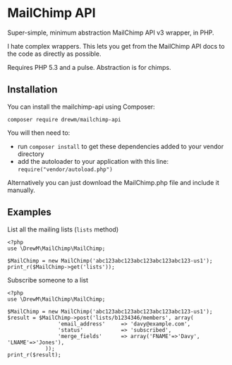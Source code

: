 MailChimp API
=============

Super-simple, minimum abstraction MailChimp API v3 wrapper, in PHP.

I hate complex wrappers. This lets you get from the MailChimp API docs to the code as directly as possible.

Requires PHP 5.3 and a pulse. Abstraction is for chimps.

Installation
------------

You can install the mailchimp-api using Composer:

```
composer require drewm/mailchimp-api
```

You will then need to:
* run ``composer install`` to get these dependencies added to your vendor directory
* add the autoloader to your application with this line: ``require("vendor/autoload.php")``

Alternatively you can just download the MailChimp.php file and include it manually.

Examples
--------

List all the mailing lists (`lists` method)

	<?php
	use \DrewM\MailChimp\MailChimp;

	$MailChimp = new MailChimp('abc123abc123abc123abc123abc123-us1');
	print_r($MailChimp->get('lists'));

Subscribe someone to a list

	<?php
	use \DrewM\MailChimp\MailChimp;

	$MailChimp = new MailChimp('abc123abc123abc123abc123abc123-us1');
	$result = $MailChimp->post('lists/b1234346/members', array(
					'email_address'     => 'davy@example.com',
					'status'			=> 'subscribed',
					'merge_fields'      => array('FNAME'=>'Davy', 'LNAME'=>'Jones'),
				));
	print_r($result);
